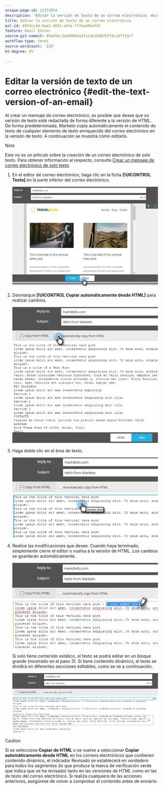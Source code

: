 ```yaml
---
unique-page-id: 11372054
description: 'Editar la versión de texto de un correo electrónico: documentos de Marketo, documentación del producto'
title: Editar la versión de texto de un correo electrónico
exl-id: 6973ccdd-6ae1-4051-ab7e-ff7da40baf97
feature: Email Editor
source-git-commit: 09a656c3a0d0002edfa1a61b987bff4c1dff33cf
workflow-type: tm+mt
source-wordcount: '233'
ht-degree: 6%

---
```


# Editar la versión de texto de un correo electrónico {#edit-the-text-version-of-an-email}

Al crear un mensaje de correo electrónico, es posible que desee que su versión de texto esté redactada de forma diferente a la versión de HTML. De forma predeterminada, Marketo copia automáticamente el contenido de texto de cualquier elemento de texto enriquecido del correo electrónico en la versión de texto. A continuación se muestra cómo editarlo.

>[!NOTE]
>
>Este no es un artículo sobre la creación de un correo electrónico de solo texto. Para obtener información al respecto, consulte [Crear un mensaje de correo electrónico de solo texto](/help/marketo/product-docs/email-marketing/general/creating-an-email/create-a-text-only-email.md).

1. En el editor de correo electrónico, haga clic en la ficha **[!UICONTROL Texto]** en la parte inferior del correo electrónico.

   ![](assets/one-5.png)

1. Desmarque **[!UICONTROL Copiar automáticamente desde HTML]** para realizar cambios.

   ![](assets/two-5.png)

1. Haga doble clic en el área de texto.

   ![](assets/three-4.png)

1. Realice las modificaciones que desee. Cuando haya terminado, simplemente cierre el editor o vuelva a la versión de HTML. Los cambios se guardarán automáticamente.

   ![](assets/four-4.png)

   Si solo tiene contenido estático, el texto se podrá editar en un bloque grande (mostrado en el paso 3). Si tiene contenido dinámico, el texto se dividirá en diferentes secciones editables, como se ve a continuación.

   ![](assets/five-3.png)

>[!CAUTION]
>
>Si se selecciona **Copiar de HTML** o se vuelve a seleccionar **Copiar automáticamente desde HTML** en los correos electrónicos que contienen contenido dinámico, el indicador Revisado se establecerá en _verdadero_ para todos los segmentos (lo que produce la marca de verificación verde que indica que se ha revisado) tanto en las versiones de HTML como en las de texto del correo electrónico. Si realiza cualquiera de las acciones anteriores, asegúrese de volver a comprobar el contenido antes de enviarlo.
